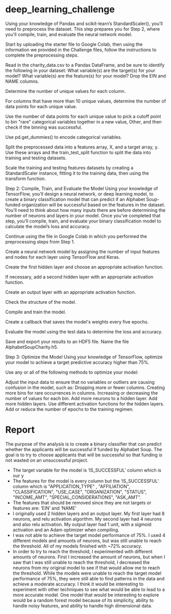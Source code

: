 # deep_learning_challenge
Using your knowledge of Pandas and scikit-learn’s StandardScaler(), you’ll need to preprocess the dataset. This step prepares you for Step 2, where you'll compile, train, and evaluate the neural network model.

Start by uploading the starter file to Google Colab, then using the information we provided in the Challenge files, follow the instructions to complete the preprocessing steps.

Read in the charity_data.csv to a Pandas DataFrame, and be sure to identify the following in your dataset:
What variable(s) are the target(s) for your model?
What variable(s) are the feature(s) for your model?
Drop the EIN and NAME columns.

Determine the number of unique values for each column.

For columns that have more than 10 unique values, determine the number of data points for each unique value.

Use the number of data points for each unique value to pick a cutoff point to bin "rare" categorical variables together in a new value, Other, and then check if the binning was successful.

Use pd.get_dummies() to encode categorical variables.

Split the preprocessed data into a features array, X, and a target array, y. Use these arrays and the train_test_split function to split the data into training and testing datasets.

Scale the training and testing features datasets by creating a StandardScaler instance, fitting it to the training data, then using the transform function.

Step 2: Compile, Train, and Evaluate the Model
Using your knowledge of TensorFlow, you’ll design a neural network, or deep learning model, to create a binary classification model that can predict if an Alphabet Soup-funded organization will be successful based on the features in the dataset. You’ll need to think about how many inputs there are before determining the number of neurons and layers in your model. Once you’ve completed that step, you’ll compile, train, and evaluate your binary classification model to calculate the model’s loss and accuracy.

Continue using the file in Google Colab in which you performed the preprocessing steps from Step 1.

Create a neural network model by assigning the number of input features and nodes for each layer using TensorFlow and Keras.

Create the first hidden layer and choose an appropriate activation function.

If necessary, add a second hidden layer with an appropriate activation function.

Create an output layer with an appropriate activation function.

Check the structure of the model.

Compile and train the model.

Create a callback that saves the model's weights every five epochs.

Evaluate the model using the test data to determine the loss and accuracy.

Save and export your results to an HDF5 file. Name the file AlphabetSoupCharity.h5.

Step 3: Optimize the Model
Using your knowledge of TensorFlow, optimize your model to achieve a target predictive accuracy higher than 75%.

Use any or all of the following methods to optimize your model:

Adjust the input data to ensure that no variables or outliers are causing confusion in the model, such as:
Dropping more or fewer columns.
Creating more bins for rare occurrences in columns.
Increasing or decreasing the number of values for each bin.
Add more neurons to a hidden layer.
Add more hidden layers.
Use different activation functions for the hidden layers.
Add or reduce the number of epochs to the training regimen.
<h1>Report</h1>
The purpose of the analysis is to create a binary classifier that can predict whether the applicants will be successful if funded by Alphabet Soup. The goal is to try to choose applicants that will be successful so that funding is not wasted on an unsuccessful project.

- The target variable for the model is ‘IS_SUCCESSFUL’ column which is our y
- The features for the model is every column but the ‘IS_SUCCESSFUL’ column which is "APPLICATION_TYPE" , "AFFILIATION", "CLASSIFICATION", "USE_CASE", "ORGANIZATION", "STATUS", "INCOME_AMT", "SPECIAL_CONSIDERATIONS", "ASK_AMT”.
- The features that should be removed since they are not targets or features are: ‘EIN’ and ‘NAME’
- I originally used 2 hidden layers and an output layer. My first layer had 8 neurons, and relu activation algorithm. My second layer had 4 neurons and also relu activation. My output layer had 1 unit, with a sigmoid activation and an Adam optimizer when compiling.
- I was not able to achieve the target model performance of 75%. I used 4 different models and amounts of neurons, but was still unable to reach the threshold. All of my models finished with ~72% accuracy.
- In order to try to reach the threshold, I experimented with different amounts of neurons. First I increased the amount of neurons, but when I saw that I was still unable to reach the threshold, I decreased the neurons from my original model to see if that would allow me to reach the threshold. 
While the models were unable to reach the target model performance of 75%, they were still able to find patterns in the data and achieve a moderate accuracy. I think it would be interesting to experiment with other techniques to see what would be able to lead to a more accurate model. One model that would be interesting to explore would be a random forest model because of its simplicity, ability to handle noisy features, and ability to handle high dimensional data. 

